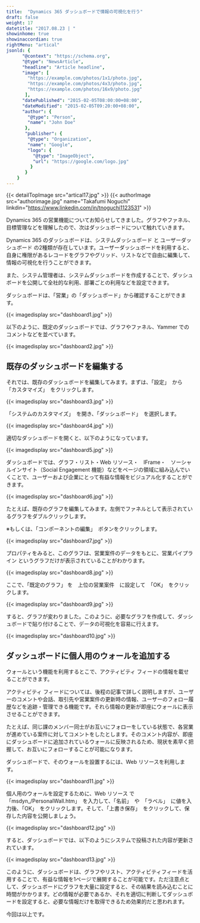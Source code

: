 ```yaml
---
title:  "Dynamics 365 ダッシュボードで情報の可視化を行う"
draft: false
weight: 17
datetitle: "2017.08.23 | "
showinhome: true
showinaccordian: true
rightMenu: "artical"
jsonld: {
      "@context": "https://schema.org",
      "@type": "NewsArticle",
      "headline": "Article headline",
      "image": [
        "https://example.com/photos/1x1/photo.jpg",
        "https://example.com/photos/4x3/photo.jpg",
        "https://example.com/photos/16x9/photo.jpg"
       ],
      "datePublished": "2015-02-05T08:00:00+08:00",
      "dateModified": "2015-02-05T09:20:00+08:00",
      "author": {
        "@type": "Person",
        "name": "John Doe"
       },
       "publisher": {
        "@type": "Organization",
        "name": "Google",
        "logo": {
          "@type": "ImageObject",
          "url": "https://google.com/logo.jpg"
         }
       }
    }
---
```

{{< detailTopImage src="artical17.jpg" >}}
{{< authorImage src="authorimage.jpg" name="Takafumi Noguchi" linkdin="https://www.linkedin.com/in/tnoguchi1123531" >}}
<!-- Intro  -->
Dynamics 365 の営業機能についてお知らせしてきました。グラフやファネル、目標管理などを理解したので、次はダッシュボードについて触れていきます。 

 
Dynamics 365 のダッシュボードは、システムダッシュボード と ユーザーダッシュボード の2種類が存在しています。ユーザーダッシュボードを利用すると、自身に権限があるレコードをグラフやグリッド、リストなどで自由に編集して、情報の可視化を行うことができます。 

また、システム管理者は、システムダッシュボードを作成することで、ダッシュボードを公開して全社的な利用、部署ごとの利用などを設定できます。 

 

ダッシュボードは、「営業」の「ダッシュボード」から確認することができます。 
<!-- Image= dashboard1.jpg -->
{{< imagedisplay src="dashboard1.jpg" >}}

以下のように、既定のダッシュボードでは、グラフやファネル、Yammer でのコメントなどを並べています。 
<!-- Image= dashboard2.jpg -->
{{< imagedisplay src="dashboard2.jpg" >}}


## 既存のダッシュボードを編集する 
それでは、既存のダッシュボードを編集してみます。まずは、「設定」　から　「カスタマイズ」　をクリックします。 
<!-- Image= dashboard3.jpg -->
{{< imagedisplay src="dashboard3.jpg" >}}

「システムのカスタマイズ」　を開き、「ダッシュボード」　を選択します。
<!-- Image= dashboard4.jpg -->
{{< imagedisplay src="dashboard4.jpg" >}}

適切なダッシュボードを開くと、以下のようになっています。 
<!-- Image= dashboard5.jpg -->
{{< imagedisplay src="dashboard5.jpg" >}}

ダッシュボードでは、グラフ・リスト・Web リソース・　IFrame・　ソーシャルインサイト（Social Engagement 機能）などをページの領域に組み込んでいくことで、ユーザーおよび企業にとって有益な情報をビジュアル化することができます。 
<!-- Image= dashboard6.jpg -->
{{< imagedisplay src="dashboard6.jpg" >}}

たとえば、既存のグラフを編集してみます。左側でファネルとして表示されているグラフをダブルクリックします。 

※もしくは、「コンポーネントの編集」　ボタンをクリックします。 
<!-- Image= dashboard7.jpg -->
{{< imagedisplay src="dashboard7.jpg" >}}

プロパティをみると、このグラフは、営業案件のデータをもとに、営業パイプライン というグラフだけが表示されていることがわかります。 
<!-- Image= dashboard8.jpg -->
{{< imagedisplay src="dashboard8.jpg" >}}

ここで、「既定のグラフ」 を　上位の営業案件　に設定して　「OK」　をクリックします。 
<!-- Image= dashboard9.jpg -->
{{< imagedisplay src="dashboard9.jpg" >}}

すると、グラフが変わりました。このように、必要なグラフを作成して、ダッシュボードで貼り付けることで、データの可視化を容易に行えます。 
<!-- Image= dashboard10.jpg -->
{{< imagedisplay src="dashboard10.jpg" >}}

## ダッシュボードに個人用のウォールを追加する 
ウォールという機能を利用するとこで、アクティビティ フィードの情報を載せることができます。 

アクティビティ フィードについては、後程の記事で詳しく説明しますが、ユーザーのコメントや会話、取引先や営業案件の更新時の情報、ユーザーのフォロー履歴などを追跡・管理できる機能です。それら情報の更新が即座にウォールに表示させることができます。 

 
たとえば、同じ課のメンバー同士がお互いにフォローをしている状態で、各営業が進めている案件に対してコメントをしたとします。そのコメント内容が、即座にダッシュボードに追加されているウォールに反映されるため、現状を素早く把握して、お互いにフォローすることが可能になります。 

 
ダッシュボードで、そのウォールを設置するには、Web リソースを利用します。 
<!-- Image= dashboard11.jpg -->
{{< imagedisplay src="dashboard11.jpg" >}}

個人用のウォールを設定するために、Web リソース で　「msdyn_/PersonalWall.htm」　を入力して、「名前」　や　「ラベル」　に値を入力後、「OK」　をクリックします。そして、「上書き保存」　をクリックして、保存した内容を公開しましょう。 
<!-- Image= dashboard12.jpg -->
{{< imagedisplay src="dashboard12.jpg" >}}

すると、ダッシュボードでは、以下のようにシステムで投稿された内容が更新されています。
<!-- Image= dashboard13.jpg -->
{{< imagedisplay src="dashboard13.jpg" >}}

このように、ダッシュボードは、グラフやリスト、アクティビティフィードを活用することで、有益な情報を1ページで展開することが可能です。ただ注意点として、ダッシュボードにグラフを大量に設定すると、その結果を読み込むことに時間がかかります。どの情報が必要であるか、それを適切に判断してダッシュボードを設定すると、必要な情報だけを取得できるため効果的だと思われます。 


今回は以上です。 